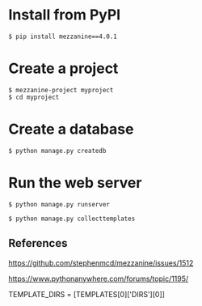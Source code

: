 # Install from PyPI
```
$ pip install mezzanine==4.0.1
```

# Create a project
```
$ mezzanine-project myproject
$ cd myproject
```

# Create a database
```
$ python manage.py createdb
```

# Run the web server
```
$ python manage.py runserver
```

```
$ python manage.py collecttemplates
```

## References
https://github.com/stephenmcd/mezzanine/issues/1512

https://www.pythonanywhere.com/forums/topic/1195/

TEMPLATE_DIRS = [TEMPLATES[0]['DIRS'][0]]
